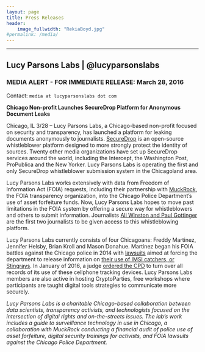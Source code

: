 ```yaml
---
layout: page
title: Press Releases
header:
    image_fullwidth: "RekiaBoyd.jpg"
#permalink: /media/
---
```


--------------------

## Lucy Parsons Labs | @lucyparsonslabs 

### MEDIA ALERT - FOR IMMEDIATE RELEASE: March 28, 2016

Contact: `media at lucyparsonslabs dot com`

**Chicago Non-profit Launches SecureDrop Platform for Anonymous Document Leaks**

Chicago, IL 3/28 – Lucy Parsons Labs, a Chicago-based non-profit focused on security and transparency, has launched a platform for leaking documents anonymously to journalists. [SecureDrop](https://securedrop.org/) is an open-source whistleblower platform designed to more strongly protect the identity of sources. Twenty other media organizations have set up SecureDrop services around the world, including the Intercept, the Washington Post, ProPublica and the New Yorker. Lucy Parsons Labs is operating the first and only SecureDrop whistleblower submission system in the Chicagoland area. 

Lucy Parsons Labs works extensively with data from Freedom of Information Act (FOIA) requests, including their partnership with [MuckRock](https://www.muckrock.com/), the FOIA transparency organization, into the Chicago Police Department’s use of asset forfeiture funds. Now, Lucy Parsons Labs hopes to move past limitations in the FOIA system by offering a secure way for whistleblowers and others to submit information. Journalists [Ali Winston and Paul Gottinger](/securedrop/journalism) are the first two journalists to be given access to this whistleblowing platform.

Lucy Parsons Labs currently consists of four Chicagoans: Freddy Martinez, Jennifer Helsby, Brian Kroll and Mason Donahue. Martinez began his FOIA battles against the Chicago police in 2014 with [lawsuits](http://arstechnica.com/tech-policy/2014/09/after-small-victory-in-stingray-case-chicago-man-seeks-more-records/) aimed at forcing the department to release information on [their use of IMSI catchers, or Stingrays](https://www.vice.com/read/stingrays-and-secrets-how-the-chicago-police-department-was-forced-to-come-clean-330/). In January of 2016, a judge [ordered the CPD](http://www.wnyc.org/story/tracing-chicago-surveillance/?hootPostID=c1171fde13a8a8ce1b55c92a0a84ae6c) to turn over all records of its use of these cellphone tracking devices. Lucy Parsons Labs members are also active in hosting CryptoParties, free workshops where participants are taught digital tools strategies to communicate more securely. 

*Lucy Parsons Labs is a charitable Chicago-based collaboration between data scientists, transparency activists, and technologists focused on the intersection of digital rights and on-the-streets issues. The lab’s work includes a guide to surveillance technology in use in Chicago, a collaboration with MuckRock conducting a financial audit of police use of asset forfeiture, digital security trainings for activists, and FOIA lawsuits against the Chicago Police Department.* 

